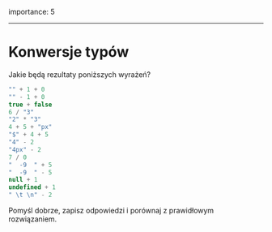 importance: 5

---

# Konwersje typów

Jakie będą rezultaty poniższych wyrażeń?

```js no-beautify
"" + 1 + 0
"" - 1 + 0
true + false
6 / "3"
"2" * "3"
4 + 5 + "px"
"$" + 4 + 5
"4" - 2
"4px" - 2
7 / 0
"  -9  " + 5
"  -9  " - 5
null + 1
undefined + 1
" \t \n" - 2
```

Pomyśl dobrze, zapisz odpowiedzi i porównaj z prawidłowym rozwiązaniem.